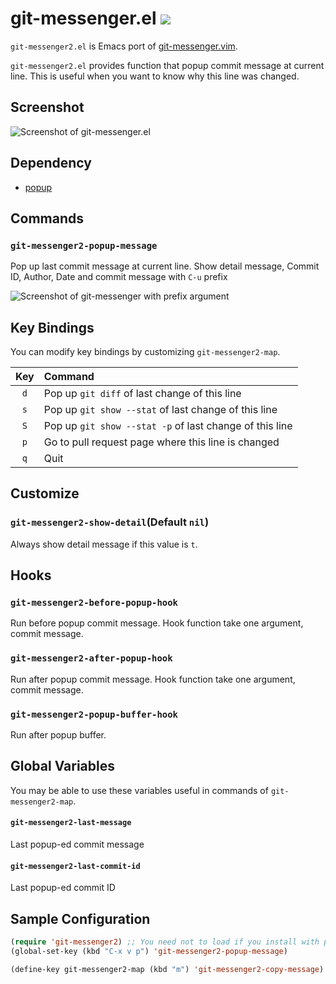 # git-messenger.el ![](https://github.com/syohex/emacs-git-messenger2/workflows/CI/badge.svg)

`git-messenger2.el` is Emacs port of [git-messenger.vim](https://github.com/rhysd/git-messenger.vim).

`git-messenger2.el` provides function that popup commit message at current line.
This is useful when you want to know why this line was changed.


## Screenshot

![Screenshot of git-messenger.el](image/git-messenger.png)


## Dependency

* [popup](https://github.com/auto-complete/popup-el)


## Commands

### `git-messenger2-popup-message`

Pop up last commit message at current line. Show detail message, Commit ID, Author,
Date and commit message with `C-u` prefix

![Screenshot of git-messenger with prefix argument](image/git-messenger-detail.png)


## Key Bindings

You can modify key bindings by customizing `git-messenger2-map`.

| Key                  | Command                                                 |
|:--------------------:|:--------------------------------------------------------|
| `d`                  | Pop up `git diff` of last change of this line           |
| `s`                  | Pop up `git show --stat` of last change of this line    |
| `S`                  | Pop up `git show --stat -p` of last change of this line |
| `p`                  | Go to pull request page where this line is changed      |
| `q`                  | Quit                                                    |


## Customize

### `git-messenger2-show-detail`(Default `nil`)

Always show detail message if this value is `t`.

## Hooks

### `git-messenger2-before-popup-hook`

Run before popup commit message. Hook function take one argument, commit message.

### `git-messenger2-after-popup-hook`

Run after popup commit message. Hook function take one argument, commit message.

### `git-messenger2-popup-buffer-hook`

Run after popup buffer.


## Global Variables

You may be able to use these variables useful in commands of `git-messenger2-map`.

#### `git-messenger2-last-message`

Last popup-ed commit message

#### `git-messenger2-last-commit-id`

Last popup-ed commit ID


## Sample Configuration

```lisp
(require 'git-messenger2) ;; You need not to load if you install with package.el
(global-set-key (kbd "C-x v p") 'git-messenger2-popup-message)

(define-key git-messenger2-map (kbd "m") 'git-messenger2-copy-message)
```
